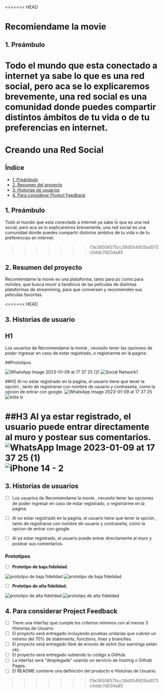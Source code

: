 <<<<<<< HEAD
# Recomiendame la movie 

## 1. Preámbulo

Todo el mundo que esta conectado a internet ya  sabe lo que es una red social, pero aca se lo explicaremos brevemente, una red social es una comunidad donde puedes compartir distintos ámbitos de tu vida o de tu preferencias en internet.
=======
# Creando una Red Social

## Índice

* [1. Preámbulo](#1-preámbulo)
* [2. Resumen del proyecto](#2-resumen-del-proyecto)
* [3. Historias de usuarios](#3-historias-de-usuarios)
* [4. Para considerar Project Feedback](#4-para-considerar-project-feedback)

## 1. Preámbulo

Todo el mundo que esta conectado a internet ya sabe lo que es una red social, pero aca se lo explicaremos brevemente, una red social es una comunidad donde puedes compartir distintos ámbitos de tu vida o de tu preferencias en internet.
>>>>>>> f3e38508575cc38d054905bd073c0ddc7d034a85

## 2. Resumen del proyecto

Recomiendame la movie es una plataforma, tanto para pc como para móviles, que busca reunir a fanáticos de las películas de distintas plataformas de streamming, para que conversen y recomienden sus películas favoritas.

<<<<<<< HEAD
## 3. Historias de usuario

## H1
Los usuarios de Recomiendame la movie , necesito tener las opciones de poder ingresar en caso de estar registrado, o registrarme en la pagina .

##Prototipos





![WhatsApp Image 2023-01-09 at 17 37 25 (2)](https://user-images.githubusercontent.com/114000910/211405722-a52a5ad0-8f88-4f22-b8e3-34a77e1119f1.jpeg)
![Social Network1](https://user-images.githubusercontent.com/114000910/211405751-0096d406-e8ac-4c6d-ad0f-fc12ffa13ef3.png)
 
 ##H2
 Al no  estar registrado en la pagina,  el usuario tiene que tener la opción , tanto de registrarse con nombre de usuario y contraseña, como la opcion de entrar con google.
 ![WhatsApp Image 2023-01-09 at 17 37 25](https://user-images.githubusercontent.com/114000910/211405840-37b33ee8-81af-4a2c-b36a-bc5c34f5ac6d.jpeg)
![esta si](https://user-images.githubusercontent.com/114000910/211405876-8bfa39cb-35bc-4bcd-9173-e4b59bb57a56.png)

##H3
Al ya estar registrado, el usuario puede entrar directamente al muro y postear sus comentarios.
![WhatsApp Image 2023-01-09 at 17 37 25 (1)](https://user-images.githubusercontent.com/114000910/211405960-470f845f-addb-4b2c-b68e-d2004e198f71.jpeg)
![iPhone 14 - 2](https://user-images.githubusercontent.com/114000910/211405984-ae2925a1-a73e-4350-a237-4daf57af515b.png)
=======
## 3. Historias de usuarios

* [ ] Los usuarios de Recomiendame la movie , necesito tener las opciones de poder ingresar en caso de estar registrado, o registrarme en la pagina.
* [ ] Al no estar registrado en la pagina, el usuario tiene que tener la opción , tanto de registrarse con nombre de usuario y contraseña, como la opcion de entrar con google.
* [ ] Al ya estar registrado, el usuario puede entrar directamente al muro y postear sus comentarios. 


### Prototipos

 - [ ] **Prototipo de baja fidelidad.**

![prototipo de baja fidelidad](https://github.com/MelRV/DEV001-social-network/blob/main/WhatsApp%20Image%202023-01-09%20at%2017.37.25%20(2).jpeg)
![prototipo de baja fidelidad](https://github.com/MelRV/DEV001-social-network/blob/main/WhatsApp%20Image%202023-01-09%20at%2017.37.25.jpeg)

- [ ] **Prototipo de alta fidelidad.**

![prototipo de alta fidelidad](https://github.com/MelRV/DEV001-social-network/blob/main/Social%20Network1.png)
![prototipo de alta fidelidad](https://github.com/MelRV/DEV001-social-network/blob/main/iPhone%2014%20-%202.png)


## 4. Para considerar Project Feedback

 * [ ] Tiene una interfaz que cumple los criterios mínimos con al menos 3 Historias de Usuario.
 * [ ] El proyecto será entregado incluyendo pruebas unitarias que cubren un mínimo del 70% de statements, functions, lines y branches.
 * [ ] El proyecto será entregado libre de errores de eslint (los warnings están ok).
 * [ ] El proyecto será entregado subiendo tu código a GitHub.
 * [ ] La interfaz será "desplegada" usando un servicio de hosting o Github Pages.
 * [ ] El README contiene una definición del producto e Historias de Usuario.
>>>>>>> f3e38508575cc38d054905bd073c0ddc7d034a85
